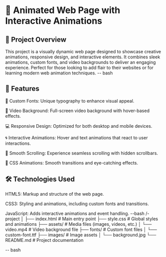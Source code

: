 # 🎨 Animated Web Page with Interactive Animations
## 📝 Project Overview
This project is a visually dynamic web page designed to showcase creative animations, responsive design, and interactive elements. It combines sleek animations, custom fonts, and video backgrounds to deliver an engaging experience. Perfect for those looking to add flair to their websites or for learning modern web animation techniques.
 -- bash
 
## 🚀 Features
🌟 Custom Fonts: Unique typography to enhance visual appeal.  

🎥 Video Background: Full-screen video background with hover-based effects.  

💻 Responsive Design: Optimized for both desktop and mobile devices.  

🌀 Interactive Animations: Hover and text animations that react to user interactions.  

🔽 Smooth Scrolling: Experience seamless scrolling with hidden scrollbars.  

🎨 CSS Animations: Smooth transitions and eye-catching effects.

## 🛠️ Technologies Used  

HTML5: Markup and structure of the web page.  

CSS3: Styling and animations, including custom fonts and transitions.  

JavaScript: Adds interactive animations and event handling. 
--bash
/-project
│
├── index.html         # Main entry point
├── style.css          # Global styles and animations
├── assets/            # Media files (images, videos, etc.)
│   └── video.mp4      # Video background file
├── fonts/             # Custom font files
│   └── custom-font.ttf
├── images/            # Image assets
│   └── background.jpg
└── README.md          # Project documentation

-- bash
